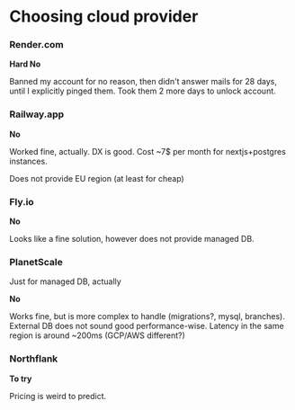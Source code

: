 # Choosing cloud provider

### Render.com

**Hard No**

Banned my account for no reason, then didn't answer mails for 28 days, until I explicitly pinged them. Took them 2 more days to unlock account.

### Railway.app

**No**

Worked fine, actually. DX is good. Cost ~7$ per month for nextjs+postgres instances.

Does not provide EU region (at least for cheap)

### Fly.io

**No**

Looks like a fine solution, however does not provide managed DB.

### PlanetScale

Just for managed DB, actually

**No**

Works fine, but is more complex to handle (migrations?, mysql, branches). External DB does not sound good performance-wise. Latency in the same region is around ~200ms (GCP/AWS different?)

### Northflank

**To try**

Pricing is weird to predict.
